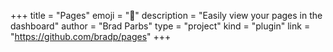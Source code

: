+++
title = "Pages"
emoji = "📝"
description = "Easily view your pages in the dashboard"
author = "Brad Parbs"
type = "project"
kind = "plugin"
link = "https://github.com/bradp/pages"
+++
